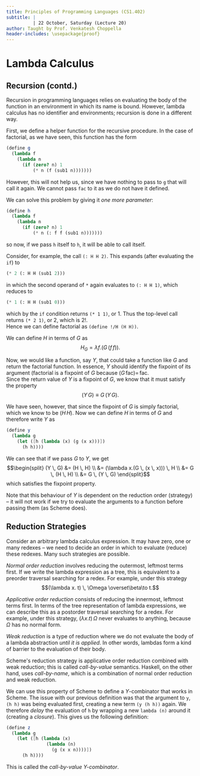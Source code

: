 ```yaml
---
title: Principles of Programming Languages (CS1.402)
subtitle: |
          | 22 October, Saturday (Lecture 20)
author: Taught by Prof. Venkatesh Choppella
header-includes: \usepackage{proof}
---
```


# Lambda Calculus
## Recursion (contd.)
Recursion in programming languages relies on evaluating the body of the function in an environment in which its name is bound. However, lambda calculus has no identifier and environments; recursion is done in a different way.

First, we define a helper function for the recursive procedure. In the case of factorial, as we have seen, this function has the form
```scheme
(define g
  (lambda f
    (lambda n
      (if (zero? n) 1
          (* n (f (sub1 n)))))))
```
However, this will not help us, since we have nothing to pass to `g` that will call it again. We cannot pass `fac` to it as we do not have it defined.

We can solve this problem by giving it *one more parameter*:
```scheme
(define h
  (lambda f
    (lambda n
      (if (zero? n) 1
          (* n (: f f (sub1 n)))))))
```
so now, if we pass `h` itself to `h`, it will be able to call itself.

Consider, for example, the call `(: H H 2)`. This expands (after evaluating the `if`) to
```scheme
(* 2 (: H H (sub1 2)))
```
in which the second operand of `*` again evaluates to `(: H H 1)`, which reduces to
```scheme
(* 1 (: H H (sub1 0)))
```
which by the `if` condition returns `(* 1 1)`, or 1. Thus the top-level call returns `(* 2 1)`, or 2, which is 2!.  
Hence we can define factorial as `(define !/H (H H))`.

We can define $H$ in terms of $G$ as
$$H_G = \lambda f. (G \, (f \, f)).$$

Now, we would like a function, say $Y$, that could take a function like $G$ and return the factorial function. In essence, $Y$ should identify the fixpoint of its argument (factorial is a fixpoint of $G$ because $(G \, \text{fac}) = \, \text{fac}$.  
Since the return value of $Y$ is a fixpoint of $G$, we know that it must satisfy the property
$$(Y \, G) \equiv G \, (Y \, G).$$

We have seen, however, that since the fixpoint of $G$ is simply factorial, which we know to be $(H \, H)$. Now we can define $H$ in terms of $G$ and therefore write $Y$ as
```scheme
(define y
  (lambda g
    (let ([h (lambda (x) (g (x x)))])
      (h h))))
```

We can see that if we pass $G$ to $Y$, we get
$$\begin{split}
(Y \, G) &= (H \, H) \\
&= (\lambda x.(G \, (x \, x))) \, H \\
&= G \, (H \, H) \\
&= G \, (Y \, G)
\end{split}$$
which satisfies the fixpoint property.

Note that this behaviour of $Y$ is dependent on the reduction order (strategy) – it will not work if we try to evaluate the arguments to a function before passing them (as Scheme does).

## Reduction Strategies
Consider an arbitrary lambda calculus expression. It may have zero, one or many redexes – we need to decide an order in which to evaluate (reduce) these redexes. Many such strategies are possible.

*Normal order reduction* involves reducing the outermost, leftmost terms first. If we write the lambda expression as a tree, this is equivalent to a preorder traversal searching for a redex. For example, under this strategy
$$(\lambda x. t) \, \Omega \overset\beta\to t.$$

*Applicative order reduction* consists of reducing the innermost, leftmost terms first. In terms of the tree representation of lambda expressions, we can describe this as a postorder traversal searching for a redex. For example, under this strategy, $(\lambda x. t) \, \Omega$ never evaluates to anything, because $\Omega$ has no normal form.

*Weak reduction* is a type of reduction where we do not evaluate the body of a lambda abstraction *until it is applied*. In other words, lambdas form a kind of barrier to the evaluation of their body.

Scheme's reduction strategy is applicative order reduction combined with weak reduction; this is called *call-by-value* semantics. Haskell, on the other hand, uses *call-by-name*, which is a combination of normal order reduction and weak reduction.

We can use this property of Scheme to define a $Y$-combinator that works in Scheme. The issue with our previous definition was that the argument to `y`, `(h h)` was being evaluated first, creating a new term `(y (h h))` again. We therefore *delay* the evaluation of `h` by wrapping a new `lambda (n)` around it (creating a *closure*). This gives us the following definition:
```scheme
(define z
  (lambda g
    (let ([h (lambda (x)
               (lambda (n)
                 (g (x x n))))])
      (h h))))
```
This is called the *call-by-value $Y$-combinator*.